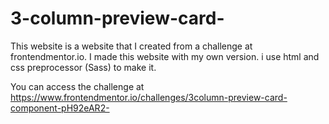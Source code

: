 # 3-column-preview-card-
This website is a website that I created from a challenge at frontendmentor.io. I made this website with my own version. i use html and css preprocessor (Sass) to make it. 

You can access the challenge at https://www.frontendmentor.io/challenges/3column-preview-card-component-pH92eAR2-
